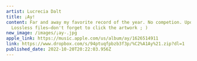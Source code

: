 ```yaml
---
artist: Lucrecia Dalt
title: ¡Ay!
content: Far and away my favorite record of the year. No competion. Updated with
  Lossless files—don't forget to click the artwork ; )
new_image: /images/¡ay-.jpg
apple_link: https://music.apple.com/us/album/ay/1626514911
link: https://www.dropbox.com/s/94ptuqfpbzb3f3p/%C2%A1Ay%21.zip?dl=1
published_date: 2022-10-20T20:22:03.956Z
---
```

